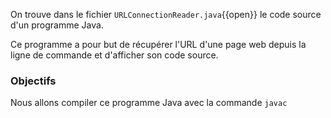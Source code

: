 On trouve dans le fichier `URLConnectionReader.java`{{open}} le code source d'un programme Java.

Ce programme a pour but de récupérer l'URL d'une page web depuis la ligne de commande et d'afficher son code source.

### Objectifs

Nous allons compiler ce programme Java avec la commande `javac`

